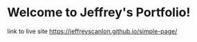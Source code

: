 # Welcome to Jeffrey's Portfolio!

link to live site https://jeffreyscanlon.github.io/simple-page/


